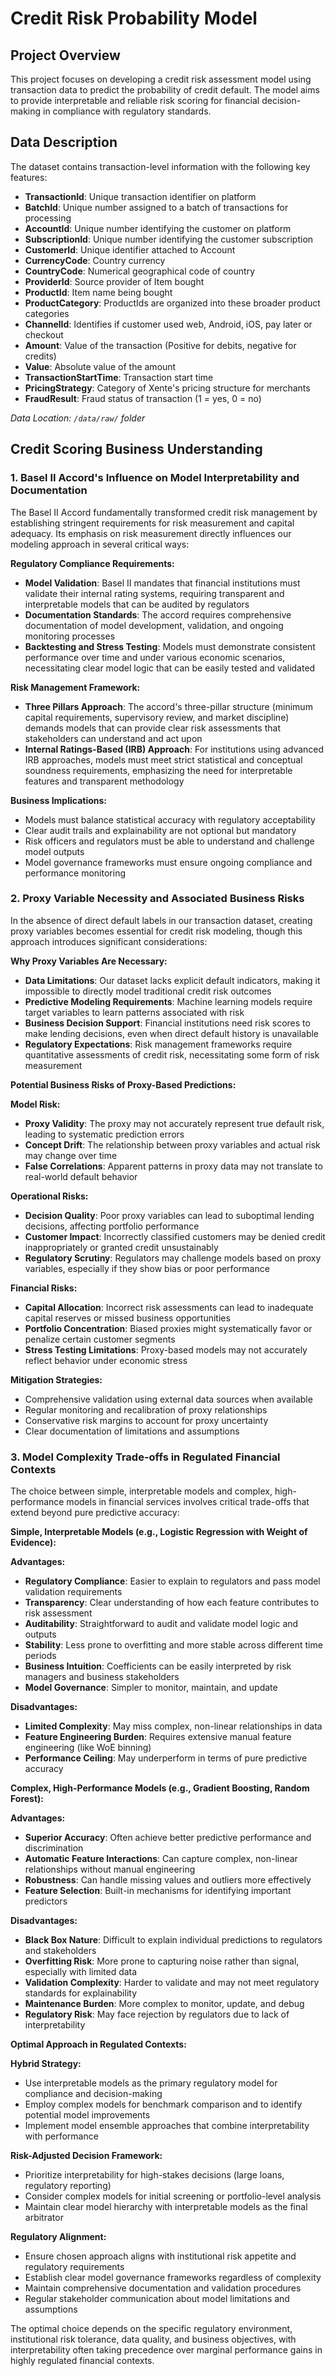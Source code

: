 # Credit Risk Probability Model

## Project Overview

This project focuses on developing a credit risk assessment model using transaction data to predict the probability of credit default. The model aims to provide interpretable and reliable risk scoring for financial decision-making in compliance with regulatory standards.

## Data Description

The dataset contains transaction-level information with the following key features:

- **TransactionId**: Unique transaction identifier on platform
- **BatchId**: Unique number assigned to a batch of transactions for processing
- **AccountId**: Unique number identifying the customer on platform
- **SubscriptionId**: Unique number identifying the customer subscription
- **CustomerId**: Unique identifier attached to Account
- **CurrencyCode**: Country currency
- **CountryCode**: Numerical geographical code of country
- **ProviderId**: Source provider of Item bought
- **ProductId**: Item name being bought
- **ProductCategory**: ProductIds are organized into these broader product categories
- **ChannelId**: Identifies if customer used web, Android, iOS, pay later or checkout
- **Amount**: Value of the transaction (Positive for debits, negative for credits)
- **Value**: Absolute value of the amount
- **TransactionStartTime**: Transaction start time
- **PricingStrategy**: Category of Xente's pricing structure for merchants
- **FraudResult**: Fraud status of transaction (1 = yes, 0 = no)

_Data Location: `/data/raw/` folder_

## Credit Scoring Business Understanding

### 1. Basel II Accord's Influence on Model Interpretability and Documentation

The Basel II Accord fundamentally transformed credit risk management by establishing stringent requirements for risk measurement and capital adequacy. Its emphasis on risk measurement directly influences our modeling approach in several critical ways:

**Regulatory Compliance Requirements:**

- **Model Validation**: Basel II mandates that financial institutions must validate their internal rating systems, requiring transparent and interpretable models that can be audited by regulators
- **Documentation Standards**: The accord requires comprehensive documentation of model development, validation, and ongoing monitoring processes
- **Backtesting and Stress Testing**: Models must demonstrate consistent performance over time and under various economic scenarios, necessitating clear model logic that can be easily tested and validated

**Risk Management Framework:**

- **Three Pillars Approach**: The accord's three-pillar structure (minimum capital requirements, supervisory review, and market discipline) demands models that can provide clear risk assessments that stakeholders can understand and act upon
- **Internal Ratings-Based (IRB) Approach**: For institutions using advanced IRB approaches, models must meet strict statistical and conceptual soundness requirements, emphasizing the need for interpretable features and transparent methodology

**Business Implications:**

- Models must balance statistical accuracy with regulatory acceptability
- Clear audit trails and explainability are not optional but mandatory
- Risk officers and regulators must be able to understand and challenge model outputs
- Model governance frameworks must ensure ongoing compliance and performance monitoring

### 2. Proxy Variable Necessity and Associated Business Risks

In the absence of direct default labels in our transaction dataset, creating proxy variables becomes essential for credit risk modeling, though this approach introduces significant considerations:

**Why Proxy Variables Are Necessary:**

- **Data Limitations**: Our dataset lacks explicit default indicators, making it impossible to directly model traditional credit risk outcomes
- **Predictive Modeling Requirements**: Machine learning models require target variables to learn patterns associated with risk
- **Business Decision Support**: Financial institutions need risk scores to make lending decisions, even when direct default history is unavailable
- **Regulatory Expectations**: Risk management frameworks require quantitative assessments of credit risk, necessitating some form of risk measurement

**Potential Business Risks of Proxy-Based Predictions:**

**Model Risk:**

- **Proxy Validity**: The proxy may not accurately represent true default risk, leading to systematic prediction errors
- **Concept Drift**: The relationship between proxy variables and actual risk may change over time
- **False Correlations**: Apparent patterns in proxy data may not translate to real-world default behavior

**Operational Risks:**

- **Decision Quality**: Poor proxy variables can lead to suboptimal lending decisions, affecting portfolio performance
- **Customer Impact**: Incorrectly classified customers may be denied credit inappropriately or granted credit unsustainably
- **Regulatory Scrutiny**: Regulators may challenge models based on proxy variables, especially if they show bias or poor performance

**Financial Risks:**

- **Capital Allocation**: Incorrect risk assessments can lead to inadequate capital reserves or missed business opportunities
- **Portfolio Concentration**: Biased proxies might systematically favor or penalize certain customer segments
- **Stress Testing Limitations**: Proxy-based models may not accurately reflect behavior under economic stress

**Mitigation Strategies:**

- Comprehensive validation using external data sources when available
- Regular monitoring and recalibration of proxy relationships
- Conservative risk margins to account for proxy uncertainty
- Clear documentation of limitations and assumptions

### 3. Model Complexity Trade-offs in Regulated Financial Contexts

The choice between simple, interpretable models and complex, high-performance models in financial services involves critical trade-offs that extend beyond pure predictive accuracy:

**Simple, Interpretable Models (e.g., Logistic Regression with Weight of Evidence):**

**Advantages:**

- **Regulatory Compliance**: Easier to explain to regulators and pass model validation requirements
- **Transparency**: Clear understanding of how each feature contributes to risk assessment
- **Auditability**: Straightforward to audit and validate model logic and outputs
- **Stability**: Less prone to overfitting and more stable across different time periods
- **Business Intuition**: Coefficients can be easily interpreted by risk managers and business stakeholders
- **Model Governance**: Simpler to monitor, maintain, and update

**Disadvantages:**

- **Limited Complexity**: May miss complex, non-linear relationships in data
- **Feature Engineering Burden**: Requires extensive manual feature engineering (like WoE binning)
- **Performance Ceiling**: May underperform in terms of pure predictive accuracy

**Complex, High-Performance Models (e.g., Gradient Boosting, Random Forest):**

**Advantages:**

- **Superior Accuracy**: Often achieve better predictive performance and discrimination
- **Automatic Feature Interactions**: Can capture complex, non-linear relationships without manual engineering
- **Robustness**: Can handle missing values and outliers more effectively
- **Feature Selection**: Built-in mechanisms for identifying important predictors

**Disadvantages:**

- **Black Box Nature**: Difficult to explain individual predictions to regulators and stakeholders
- **Overfitting Risk**: More prone to capturing noise rather than signal, especially with limited data
- **Validation Complexity**: Harder to validate and may not meet regulatory standards for explainability
- **Maintenance Burden**: More complex to monitor, update, and debug
- **Regulatory Risk**: May face rejection by regulators due to lack of interpretability

**Optimal Approach in Regulated Contexts:**

**Hybrid Strategy:**

- Use interpretable models as the primary regulatory model for compliance and decision-making
- Employ complex models for benchmark comparison and to identify potential model improvements
- Implement model ensemble approaches that combine interpretability with performance

**Risk-Adjusted Decision Framework:**

- Prioritize interpretability for high-stakes decisions (large loans, regulatory reporting)
- Consider complex models for initial screening or portfolio-level analysis
- Maintain clear model hierarchy with interpretable models as the final arbitrator

**Regulatory Alignment:**

- Ensure chosen approach aligns with institutional risk appetite and regulatory requirements
- Establish clear model governance frameworks regardless of complexity
- Maintain comprehensive documentation and validation procedures
- Regular stakeholder communication about model limitations and assumptions

The optimal choice depends on the specific regulatory environment, institutional risk tolerance, data quality, and business objectives, with interpretability often taking precedence over marginal performance gains in highly regulated financial contexts.
